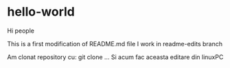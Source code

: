 # hello-world

Hi people

This is a first modification of README.md file
I work in readme-edits branch

Am clonat repository cu:
git clone ...
Si acum fac aceasta editare din linuxPC
